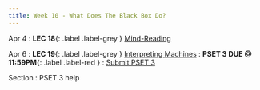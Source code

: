```yaml
---
title: Week 10 - What Does The Black Box Do?
---
```


Apr 4
: **LEC 18**{: .label .label-grey } [Mind-Reading](#)


Apr 6
: **LEC 19**{: .label .label-grey } [Interpreting Machines](#)
: **PSET 3 DUE @ 11:59PM**{: .label .label-red } 
    : [Submit PSET 3](https://canvas.harvard.edu/courses/97916/assignments/532856)

Section
: PSET 3 help
